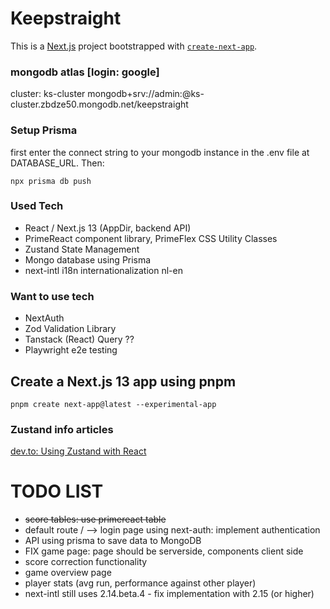 # Keepstraight
This is a [Next.js](https://nextjs.org/) project bootstrapped with [`create-next-app`](https://github.com/vercel/next.js/tree/canary/packages/create-next-app).

### mongodb atlas [login: google]
cluster: ks-cluster
mongodb+srv://admin:<password>@ks-cluster.zbdze50.mongodb.net/keepstraight

### Setup Prisma
first enter the connect string to your mongodb instance in the .env file at DATABASE_URL.
Then:
```shell
npx prisma db push
```

### Used Tech
- React / Next.js 13 (AppDir, backend API)
- PrimeReact component library, PrimeFlex CSS Utility Classes
- Zustand State Management
- Mongo database using Prisma
- next-intl i18n internationalization nl-en

### Want to use tech
- NextAuth
- Zod Validation Library
- Tanstack (React) Query ??
- Playwright e2e testing

## Create a Next.js 13 app using pnpm
```shell
pnpm create next-app@latest --experimental-app
```

### Zustand info articles
[dev.to: Using Zustand with React](https://dev.to/franklin030601/using-zustand-with-react-js-9di#3)

# TODO LIST
- ~~score tables: use primereact table~~
- default route / --> login page using next-auth: implement authentication
- API using prisma to save data to MongoDB
- FIX game page: page should be serverside, components client side
- score correction functionality
- game overview page
- player stats (avg run, performance against other player)
- next-intl still uses 2.14.beta.4 - fix implementation with 2.15 (or higher)
